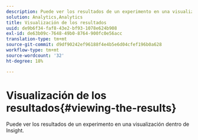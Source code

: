 ```yaml
---
description: Puede ver los resultados de un experimento en una visualización dentro de Insight.
solution: Analytics,Analytics
title: Visualización de los resultados
uuid: de9b6f34-faf8-43e2-bf93-1078e624b908
exl-id: de63b09c-7648-49b0-8764-900fc0e56acc
translation-type: tm+mt
source-git-commit: d9df90242ef96188f4e4b5e6d04cfef196b0a628
workflow-type: tm+mt
source-wordcount: '32'
ht-degree: 18%

---
```


# Visualización de los resultados{#viewing-the-results}

Puede ver los resultados de un experimento en una visualización dentro de Insight.
